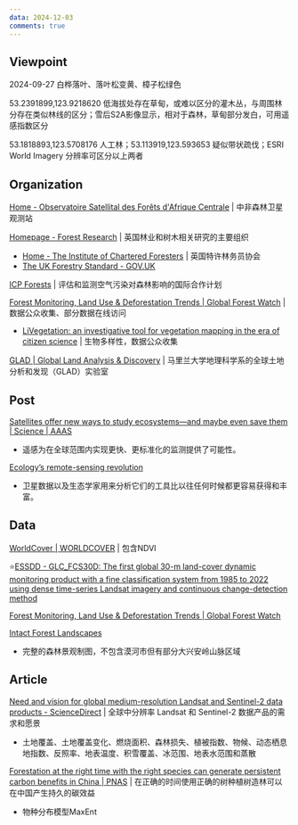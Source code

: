 ```yaml
---
data: 2024-12-03
comments: true
---
```


## Viewpoint

2024-09-27 白桦落叶、落叶松变黄、樟子松绿色

53.2391899,123.9218620 低海拔处存在草甸，或难以区分的灌木丛，与周围林分存在类似林线的区分；雪后S2A影像显示，相对于森林，草甸部分发白，可用遥感指数区分

53.1818893,123.5708176 人工林；53.113919,123.593653 疑似带状疏伐；ESRI World Imagery 分辨率可区分以上两者

## Organization

[Home - Observatoire Satellital des Forêts d'Afrique Centrale](https://osfac.net/index.php) | 中非森林卫星观测站

[Homepage - Forest Research](https://www.forestresearch.gov.uk/) | 英国林业和树木相关研究的主要组织

- [Home - The Institute of Chartered Foresters](https://www.charteredforesters.org/) | 英国特许林务员协会
- [The UK Forestry Standard - GOV.UK](https://www.gov.uk/government/publications/the-uk-forestry-standard)

[ICP Forests](https://icp-forests.net/) | 评估和监测空气污染对森林影响的国际合作计划

[Forest Monitoring, Land Use & Deforestation Trends | Global Forest Watch](https://www.globalforestwatch.org/) | 数据公众收集、部分数据在线访问

- [LiVegetation: an investigative tool for vegetation mapping in the era of citizen science](https://www.sciengine.com/SSV/doi/10.1360/SSV-2020-0209) | 生物多样性，数据公众收集

[GLAD | Global Land Analysis & Discovery](https://glad.umd.edu/) | 马里兰大学地理科学系的全球土地分析和发现（GLAD）实验室

## Post

[Satellites offer new ways to study ecosystems—and maybe even save them | Science | AAAS](https://www.science.org/content/article/satellites-offer-new-ways-study-ecosystems-maybe-even-save-them)

- 遥感为在全球范围内实现更快、更标准化的监测提供了可能性。

[Ecology’s remote-sensing revolution](https://www.nature.com/articles/d41586-018-03924-9)

- 卫星数据以及生态学家用来分析它们的工具比以往任何时候都更容易获得和丰富。

## Data

[WorldCover | WORLDCOVER](https://esa-worldcover.org/en) | 包含NDVI

⭐[ESSDD - GLC_FCS30D: The first global 30-m land-cover dynamic monitoring product with a fine classification system from 1985 to 2022 using dense time-series Landsat imagery and continuous change-detection method](https://essd.copernicus.org/preprints/essd-2023-320/)

[Forest Monitoring, Land Use & Deforestation Trends | Global Forest Watch](https://www.globalforestwatch.org/)

[Intact Forest Landscapes](https://www.intactforests.org/)

- 完整的森林景观制图，不包含漠河市但有部分大兴安岭山脉区域

## Article

[Need and vision for global medium-resolution Landsat and Sentinel-2 data products - ScienceDirect](https://www.sciencedirect.com/science/article/pii/S0034425723004704) | 全球中分辨率 Landsat 和 Sentinel-2 数据产品的需求和愿景

- 土地覆盖、土地覆盖变化、燃烧面积、森林损失、植被指数、物候、动态栖息地指数、反照率、地表温度、积雪覆盖、冰范围、地表水范围和蒸散

[Forestation at the right time with the right species can generate persistent carbon benefits in China | PNAS](https://www.pnas.org/doi/10.1073/pnas.2304988120) | 在正确的时间使用正确的树种植树造林可以在中国产生持久的碳效益

- 物种分布模型MaxEnt